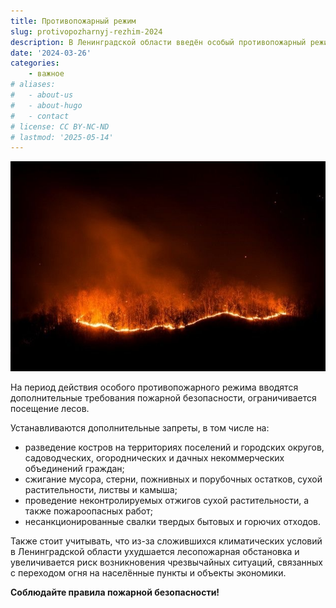 ```yaml
---
title: Противопожарный режим
slug: protivopozharnyj-rezhim-2024
description: В Ленинградской области введён особый противопожарный режим.
date: '2024-03-26'
categories:
    - важное
# aliases:
#   - about-us
#   - about-hugo
#   - contact
# license: CC BY-NC-ND
# lastmod: '2025-05-14'
---
```



![Ваша безопасность – ваша ответственность!](image.png)

На период действия особого противопожарного режима вводятся дополнительные требования пожарной безопасности, ограничивается посещение лесов.

Устанавливаются дополнительные запреты, в том числе на:

- разведение костров на территориях поселений и городских округов, садоводческих, огороднических и дачных некоммерческих объединений граждан;
- сжигание мусора, стерни, пожнивных и порубочных остатков, сухой растительности, листвы и камыша;
- проведение неконтролируемых отжигов сухой растительности, а также пожароопасных работ;
- несанкционированные свалки твердых бытовых и горючих отходов.

Также стоит учитывать, что из-за сложившихся климатических условий в Ленинградской области ухудшается лесопожарная обстановка и увеличивается риск возникновения чрезвычайных ситуаций, связанных с переходом огня на населённые пункты и объекты экономики.

__Соблюдайте правила пожарной безопасности!__


